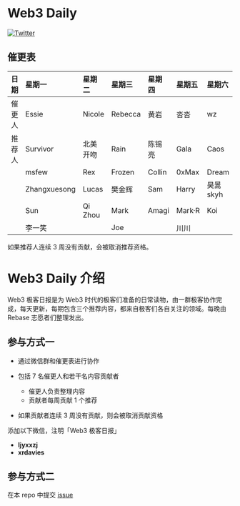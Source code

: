 # Web3 Daily

[![Twitter](https://img.shields.io/twitter/url?label=Rebase&url=https%3A%2F%2Ftwitter.com%2FRebaseCommunity)](https://twitter.com/RebaseCommunity)

## 催更表

|日期   | 星期一 | 星期二 | 星期三 | 星期四 | 星期五 | 星期六 | 星期日|
|:---- |:----|:----|:----|:----|:----|:----|:----|
|催更人 | Essie         | Nicole   | Rebecca  | 黄岩     | 呇呇    | wz       | 林柒柒      |
|推荐人 | Survivor      | 北美开吻  | Rain     | 陈锡亮   | Gala    | Caos     | Keven      |
|      | msfew         | Rex     | Frozen   | Collin  | 0xMax   | Dream     | Shooter    |
|      | Zhangxuesong | Lucas    | 樊金辉    | Sam     | Harry   | 昊暠 skyh  | CyberOrange|
|      | Sun          | Qi Zhou  | Mark     | Amagi   | Mark·R  | Koi       | Aaron Chi  |
|      | 李一笑        |          | Joe      |         | 川川     |           |  张晓      |


如果推荐人连续 3 周没有贡献，会被取消推荐资格。

# Web3 Daily 介绍

Web3 极客日报是为 Web3 时代的极客们准备的日常读物，由一群极客协作完成，每天更新，每期包含三个推荐内容，都来自极客们各自关注的领域。每晚由 Rebase 志愿者们整理发出。

## 参与方式一

- 通过微信群和催更表进行协作
- 包括 7 名催更人和若干名内容贡献者
  - 催更人负责整理内容
  - 贡献者每周贡献 1 个推荐

- 如果贡献者连续 3 周没有贡献，则会被取消贡献资格

添加以下微信，注明「Web3 极客日报」
- **ljyxxzj**
- **xrdavies**

## 参与方式二

在本 repo 中提交 [issue](https://github.com/rebase-network/web3daily/issues)

